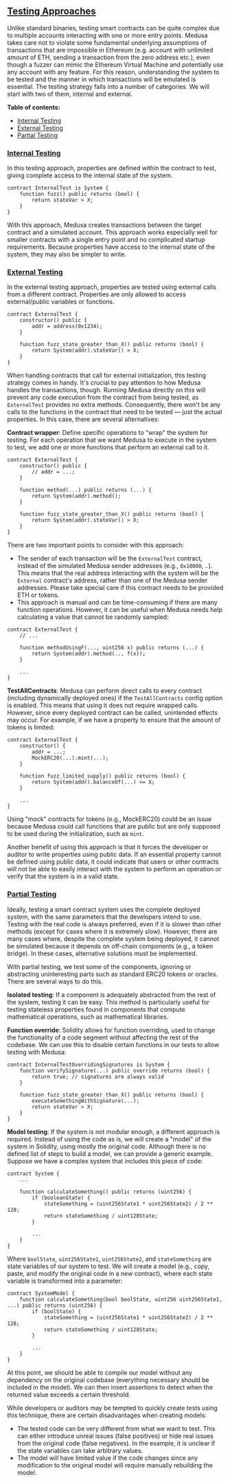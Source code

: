## [Testing Approaches](#testing-approaches)

Unlike standard binaries, testing smart contracts can be quite complex due to multiple accounts interacting with one or more entry points. Medusa takes care not to violate some fundamental underlying assumptions of transactions that are impossible in Ethereum (e.g. account with unlimited amount of ETH, sending a transaction from the zero address etc.), even though a fuzzer can mimic the Ethereum Virtual Machine and potentially use any account with any feature. For this reason, understanding the system to be tested and the manner in which transactions will be emulated is essential. The testing strategy falls into a number of categories. We will start with two of them, internal and external.

**Table of contents:**

- [Internal Testing](#internal-testing)
- [External Testing](#external-testing)
- [Partial Testing](#partial-testing)

### [Internal Testing](#internal-testing)

In this testing approach, properties are defined within the contract to test, giving complete access to the internal state of the system.

```
contract InternalTest is System {
    function fuzz() public returns (bool) {
        return stateVar > X;
    }
}
```

With this approach, Medusa creates transactions between the target contract and a simulated account. This approach works especially well for smaller contracts with a single entry point and no complicated startup requirements. Because properties have access to the internal state of the system, they may also be simpler to write.

### [External Testing](#external-testing)

In the external testing approach, properties are tested using external calls from a different contract. Properties are only allowed to access external/public variables or functions.

```
contract ExternalTest {
    constructor() public {
        addr = address(0x1234);
    }

    function fuzz_state_greater_than_X() public returns (bool) {
        return System(addr).stateVar() > X;
    }
}
```

When handling contracts that call for external initialization, this testing strategy comes in handy. It's crucial to pay attention to how Medusa handles the transactions, though. Running Medusa directly on this will prevent any code execution from the contract from being tested, as `ExternalTest` provides no extra methods. Consequently, there won't be any calls to the functions in the contract that need to be tested — just the actual properties. In this case, there are several alternatives:

**Contract wrapper**: Define specific operations to "wrap" the system for testing. For each operation that we want Medusa to execute in the system to test, we add one or more functions that perform an external call to it.

```
contract ExternalTest {
    constructor() public {
        // addr = ...;
    }

    function method(...) public returns (...) {
        return System(addr).method();
    }

    function fuzz_state_greater_than_X() public returns (bool) {
        return System(addr).stateVar() > X;
    }
}
```

There are two important points to consider with this approach:

- The sender of each transaction will be the `ExternalTest` contract, instead of the simulated Medusa sender addresses (e.g., `0x10000`, ..). This means that the real address interacting with the system will be the `External` contract's address, rather than one of the Medusa sender addresses. Please take special care if this contract needs to be provided ETH or tokens.
- This approach is manual and can be time-consuming if there are many function operations. However, it can be useful when Medusa needs help calculating a value that cannot be randomly sampled:

```
contract ExternalTest {
    // ...

    function methodUsingF(..., uint256 x) public returns (...) {
        return System(addr).method(.., f(x));
    }

    ...
}
```

**TestAllContracts**: Medusa can perform direct calls to every contract (including dynamically deployed ones) if the `TestAllContracts` config option is enabled. This means that using it does not require wrapped calls. However, since every deployed contract can be called, unintended effects may occur. For example, if we have a property to ensure that the amount of tokens is limited:

```
contract ExternalTest {
    constructor() {
        addr = ...;
        MockERC20(...).mint(...);
    }

    function fuzz_limited_supply() public returns (bool) {
        return System(addr).balanceOf(...) <= X;
    }

    ...
}
```

Using "mock" contracts for tokens (e.g., MockERC20) could be an issue because Medusa could call functions that are public but are only supposed to be used during the initialization, such as `mint`.

Another benefit of using this approach is that it forces the developer or auditor to write properties using public data. If an essential property cannot be defined using public data, it could indicate that users or other contracts will not be able to easily interact with the system to perform an operation or verify that the system is in a valid state.

### [Partial Testing](#partial-testing)

Ideally, testing a smart contract system uses the complete deployed system, with the same parameters that the developers intend to use. Testing with the real code is always preferred, even if it is slower than other methods (except for cases where it is extremely slow). However, there are many cases where, despite the complete system being deployed, it cannot be simulated because it depends on off-chain components (e.g., a token bridge). In these cases, alternative solutions must be implemented.

With partial testing, we test some of the components, ignoring or abstracting uninteresting parts such as standard ERC20 tokens or oracles. There are several ways to do this.

**Isolated testing**: If a component is adequately abstracted from the rest of the system, testing it can be easy. This method is particularly useful for testing stateless properties found in components that compute mathematical operations, such as mathematical libraries.

**Function override**: Solidity allows for function overriding, used to change the functionality of a code segment without affecting the rest of the codebase. We can use this to disable certain functions in our tests to allow testing with Medusa:

```
contract InternalTestOverridingSignatures is System {
    function verifySignature(...) public override returns (bool) {
        return true; // signatures are always valid
    }

    function fuzz_state_greater_than_X() public returns (bool) {
        executeSomethingWithSignature(...);
        return stateVar > X;
    }
}
```

**Model testing**: If the system is not modular enough, a different approach is required. Instead of using the code as is, we will create a "model" of the system in Solidity, using mostly the original code. Although there is no defined list of steps to build a model, we can provide a generic example. Suppose we have a complex system that includes this piece of code:

```
contract System {
    ...

    function calculateSomething() public returns (uint256) {
        if (booleanState) {
            stateSomething = (uint256State1 * uint256State2) / 2 ** 128;
            return stateSomething / uint128State;
        }

        ...
    }
}
```

Where `boolState`, `uint256State1`, `uint256State2`, and `stateSomething` are state variables of our system to test. We will create a model (e.g., copy, paste, and modify the original code in a new contract), where each state variable is transformed into a parameter:

```
contract SystemModel {
    function calculateSomething(bool boolState, uint256 uint256State1, ...) public returns (uint256) {
        if (boolState) {
            stateSomething = (uint256State1 * uint256State2) / 2 ** 128;
            return stateSomething / uint128State;
        }

        ...
    }
}
```

At this point, we should be able to compile our model without any dependency on the original codebase (everything necessary should be included in the model). We can then insert assertions to detect when the returned value exceeds a certain threshold.

While developers or auditors may be tempted to quickly create tests using this technique, there are certain disadvantages when creating models:

- The tested code can be very different from what we want to test. This can either introduce unreal issues (false positives) or hide real issues from the original code (false negatives). In the example, it is unclear if the state variables can take arbitrary values.
- The model will have limited value if the code changes since any modification to the original model will require manually rebuilding the model.
